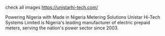 check all images
https://unistarhi-tech.com/

Powering Nigeria with Made in Nigeria Metering Solutions
Unistar Hi-Tech Systems Limited is Nigeria's leading manufacturer of electric prepaid meters, serving the nation's power sector since 2003.